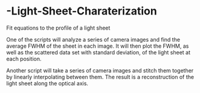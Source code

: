 # -Light-Sheet-Charaterization
Fit equations to the profile of a light sheet

One of the scripts will analyze a series of camera images and find the average FWHM of the sheet in each image. It will then plot the FWHM, as well as the scattered data set with standard deviation, of the light sheet at each position. 

Another script will take a series of camera images and stitch them together by linearly interpolating between them. The result is a reconstruction of the light sheet along the optical axis.

